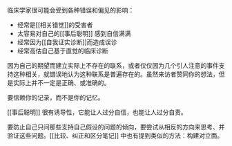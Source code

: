 临床学家很可能会受到各种错误和偏见的影响：
- 经常是[[相关错觉]]的受害者
- 太容易对自己的[[事后聪明]] 感到自信满满
- 经常因为[[自我证实诊断]]而造成误诊
- 经常高估自己基于直觉的临床诊断

因为自己的期望而建立实际上不存在的联系，或者仅仅因为几个引人注意的事件支持这种相关，就错误地认为这种联系是普遍存在的。虽然来访者赞同你的想法，但是实际上并不一定是正确、或准确的。

要信赖你的记录，而不是你的记忆。

[[事后聪明]] 很有诱导性，它能让人过分自信，也能让人过分自责。

要防止自己只问那些支持自己假设的问题的倾向，要尝试从相反的方向来思考、并验证这些问题。[[比较、纠正和区分笔记]] 中也有提到类似的方法：构建对立面。